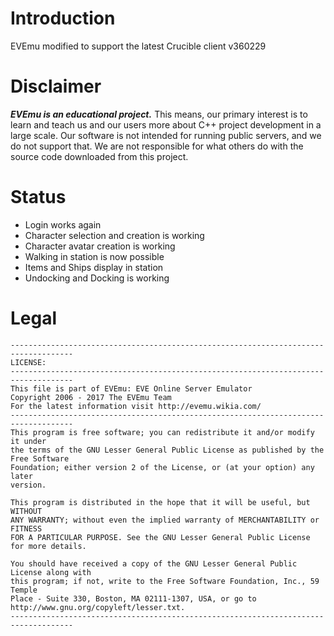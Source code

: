 # Introduction
EVEmu modified to support the latest Crucible client v360229

# Disclaimer

***EVEmu is an educational project.***
 This means, our primary interest is to learn and teach us
and our users more about C++ project development in a large
scale. Our software is not intended for running public servers,
and we do not support that. We are not responsible for what others
do with the source code downloaded from this project.

# Status
- Login works again
- Character selection and creation is working
- Character avatar creation is working
- Walking in station is now possible
- Items and Ships display in station
- Undocking and Docking is working


# Legal
    ------------------------------------------------------------------------------------
    LICENSE:
    ------------------------------------------------------------------------------------
    This file is part of EVEmu: EVE Online Server Emulator
    Copyright 2006 - 2017 The EVEmu Team
    For the latest information visit http://evemu.wikia.com/
    ------------------------------------------------------------------------------------
    This program is free software; you can redistribute it and/or modify it under
    the terms of the GNU Lesser General Public License as published by the Free Software
    Foundation; either version 2 of the License, or (at your option) any later
    version.

    This program is distributed in the hope that it will be useful, but WITHOUT
    ANY WARRANTY; without even the implied warranty of MERCHANTABILITY or FITNESS
    FOR A PARTICULAR PURPOSE. See the GNU Lesser General Public License for more details.

    You should have received a copy of the GNU Lesser General Public License along with
    this program; if not, write to the Free Software Foundation, Inc., 59 Temple
    Place - Suite 330, Boston, MA 02111-1307, USA, or go to
    http://www.gnu.org/copyleft/lesser.txt.
    ------------------------------------------------------------------------------------

